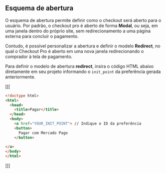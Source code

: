 ## Esquema de abertura

O esquema de abertura permite definir como o checkout será aberto para o usuário. Por padrão, o checkout pro é aberto de forma **Modal**, ou seja,  em uma janela dentro do próprio site, sem redirecionamento a uma página externa para concluir o pagamento.

Contudo, é possível personalizar a abertura e definir o modelo **Redirect**, no qual o Checkout Pro é aberto em uma nova janela redirecionando o comprador à tela de pagamento. 

Para definir o modelo de abertura **redirect**, insira o código HTML abaixo diretamente em seu projeto informando o `init_point` da preferência gerada anteriormente.



[[[
```html
<!doctype html>
<html>
  <head>
    <title>Pagar</title>
  </head>
  <body>
    <a href="YOUR_INIT_POINT"> // Indique o ID da preferência
    <button>
      Pagar com Mercado Pago
    </button>
    
</a>
</body>
</html>
```
]]]

